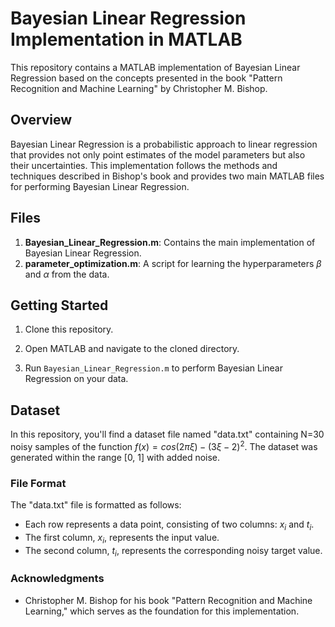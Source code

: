 # Bayesian Linear Regression Implementation in MATLAB

This repository contains a MATLAB implementation of Bayesian Linear Regression based on the concepts presented in the book "Pattern Recognition and Machine Learning" by Christopher M. Bishop.

## Overview

Bayesian Linear Regression is a probabilistic approach to linear regression that provides not only point estimates of the model parameters but also their uncertainties. 
This implementation follows the methods and techniques described in Bishop's book and provides two main MATLAB files for performing Bayesian Linear Regression.

## Files

1. **Bayesian_Linear_Regression.m**: Contains the main implementation of Bayesian Linear Regression.
2. **parameter_optimization.m**: A script for learning the hyperparameters $\beta$ and $\alpha$ from the data.

## Getting Started

1. Clone this repository.
  
2. Open MATLAB and navigate to the cloned directory.

3. Run `Bayesian_Linear_Regression.m` to perform Bayesian Linear Regression on your data.

## Dataset

In this repository, you'll find a dataset file named "data.txt" containing N=30 noisy samples of the function $f(x) = cos(2 \pi \xi) - (3\xi - 2)^2$.
The dataset was generated within the range [0, 1] with added noise.

### File Format

The "data.txt" file is formatted as follows:

- Each row represents a data point, consisting of two columns: $x_i$ and $t_i$.
- The first column, $x_i$, represents the input value.
- The second column, $t_i$, represents the corresponding noisy target value.
  
### Acknowledgments
 - Christopher M. Bishop for his book "Pattern Recognition and Machine Learning," which serves as the foundation for this implementation.



